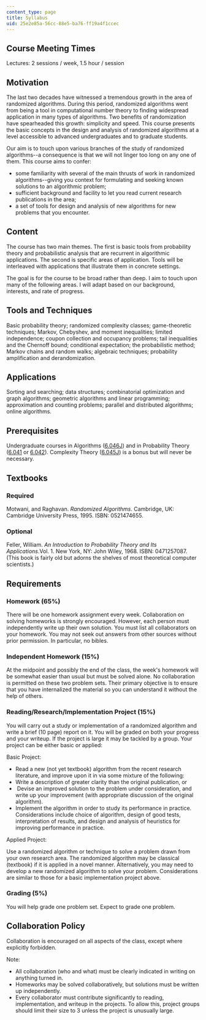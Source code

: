 ```yaml
---
content_type: page
title: Syllabus
uid: 25e2e85a-56cc-88e5-ba76-ff19a4f1ccec
---
```


Course Meeting Times
--------------------

Lectures: 2 sessions / week, 1.5 hour / session

Motivation
----------

The last two decades have witnessed a tremendous growth in the area of randomized algorithms. During this period, randomized algorithms went from being a tool in computational number theory to finding widespread application in many types of algorithms. Two benefits of randomization have spearheaded this growth: simplicity and speed. This course presents the basic concepts in the design and analysis of randomized algorithms at a level accessible to advanced undergraduates and to graduate students.

Our aim is to touch upon various branches of the study of randomized algorithms--a consequence is that we will not linger too long on any one of them. This course aims to confer:

*   some familiarity with several of the main thrusts of work in randomized algorithms--giving you context for formulating and seeking known solutions to an algorithmic problem;
*   sufficient background and facility to let you read current research publications in the area;
*   a set of tools for design and analysis of new algorithms for new problems that you encounter.

Content
-------

The course has two main themes. The first is basic tools from probability theory and probabilistic analysis that are recurrent in algorithmic applications. The second is specific areas of application. Tools will be interleaved with applications that illustrate them in concrete settings.

The goal is for the course to be broad rather than deep. I aim to touch upon many of the following areas. I will adapt based on our background, interests, and rate of progress.

Tools and Techniques
--------------------

Basic probability theory; randomized complexity classes; game-theoretic techniques; Markov, Chebyshev, and moment inequalities; limited independence; coupon collection and occupancy problems; tail inequalities and the Chernoff bound; conditional expectation; the probabilistic method; Markov chains and random walks; algebraic techniques; probability amplification and derandomization.

Applications
------------

Sorting and searching; data structures; combinatorial optimization and graph algorithms; geometric algorithms and linear programming; approximation and counting problems; parallel and distributed algorithms; online algorithms.

Prerequisites
-------------

Undergraduate courses in Algorithms ([6.046J](/courses/6-046j-introduction-to-algorithms-sma-5503-fall-2005)) and in Probability Theory ([6.041](/courses/6-041-probabilistic-systems-analysis-and-applied-probability-fall-2010) or [6.042](/courses/6-042j-mathematics-for-computer-science-fall-2010)). Complexity Theory ([6.045J](/courses/6-045j-automata-computability-and-complexity-spring-2011)) is a bonus but will never be necessary.

Textbooks
---------

### Required

Motwani, and Raghavan. _Randomized Algorithms_. Cambridge, UK: Cambridge University Press, 1995. ISBN: 0521474655.

### Optional

Feller, William. _An Introduction to Probability Theory and Its Applications_.Vol. 1. New York, NY: John Wiley, 1968. ISBN: 0471257087. (This book is fairly old but adorns the shelves of most theoretical computer scientists.)

Requirements
------------

### Homework (65%)

There will be one homework assignment every week. Collaboration on solving homeworks is strongly encouraged. However, each person must independently write up their own solution. You must list all collaborators on your homework. You may not seek out answers from other sources without prior permission. In particular, no bibles.

### Independent Homework (15%)

At the midpoint and possibly the end of the class, the week's homework will be somewhat easier than usual but must be solved alone. No collaboration is permitted on these two problem sets. Their primary objective is to ensure that you have internalized the material so you can understand it without the help of others.

### Reading/Research/Implementation Project (15%)

You will carry out a study or implementation of a randomized algorithm and write a brief (10 page) report on it. You will be graded on both your progress and your writeup. If the project is large it may be tackled by a group. Your project can be either basic or applied:

Basic Project:

*   Read a new (not yet textbook) algorithm from the recent research literature, and improve upon it in via some mixture of the following:
*   Write a description of greater clarity than the original publication, or
*    Devise an improved solution to the problem under consideration, and write up your improvement (with appropriate discussion of the original algorithm).
*   Implement the algorithm in order to study its performance in practice. Considerations include choice of algorithm, design of good tests, interpretation of results, and design and analysis of heuristics for improving performance in practice.

Applied Project:

Use a randomized algorithm or technique to solve a problem drawn from your own research area. The randomized algorithm may be classical (textbook) if it is applied in a novel manner. Alternatively, you may need to develop a new randomized algorithm to solve your problem. Considerations are similar to those for a basic implementation project above.

### Grading (5%)

You will help grade one problem set. Expect to grade one problem.

Collaboration Policy
--------------------

Collaboration is encouraged on all aspects of the class, except where explicitly forbidden.

Note:

*   All collaboration (who and what) must be clearly indicated in writing on anything turned in.
*   Homeworks may be solved collaboratively, but solutions must be written up independently.
*   Every collaborator must contribute significantly to reading, implementation, and writeup in the projects. To allow this, project groups should limit their size to 3 unless the project is unusually large.